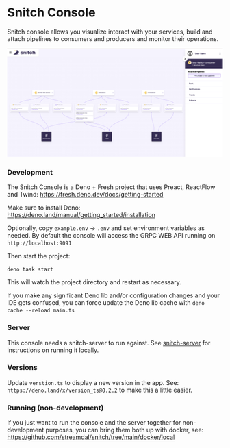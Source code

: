 # Snitch Console

Snitch console allows you visualize interact with your services, build and
attach pipelines to consumers and producers and monitor their operations.

![Snitch Console](./console-screenshot.png)

### Development

The Snitch Console is a Deno + Fresh project that uses Preact, ReactFlow and
Twind: https://fresh.deno.dev/docs/getting-started

Make sure to install Deno: https://deno.land/manual/getting_started/installation

Optionally, copy `example.env` -> `.env` and set environment variables as
needed. By default the console will access the GRPC WEB API running on
`http://localhost:9091`

Then start the project:

```
deno task start
```

This will watch the project directory and restart as necessary.

If you make any significant Deno lib and/or configuration changes and your IDE
gets confused, you can force update the Deno lib cache with
`deno cache --reload main.ts`

### Server

This console needs a snitch-server to run against. See
[snitch-server](https://github.com/streamdal/snitch-server) for instructions on
running it locally.

### Versions

Update `verstion.ts` to display a new version in the app. See:
`https://deno.land/x/version_ts@0.2.2` to make this a little easier.

### Running (non-development)

If you just want to run the console and the server together for non-development
purposes, you can bring them both up with docker, see:
https://github.com/streamdal/snitch/tree/main/docker/local

